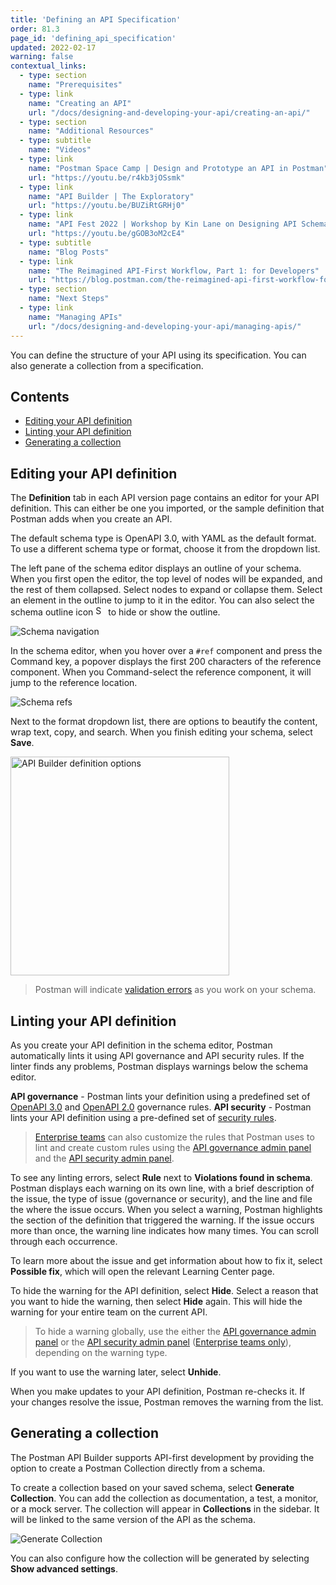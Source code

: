 ```yaml
---
title: 'Defining an API Specification'
order: 81.3
page_id: 'defining_api_specification'
updated: 2022-02-17
warning: false
contextual_links:
  - type: section
    name: "Prerequisites"
  - type: link
    name: "Creating an API"
    url: "/docs/designing-and-developing-your-api/creating-an-api/"
  - type: section
    name: "Additional Resources"
  - type: subtitle
    name: "Videos"
  - type: link
    name: "Postman Space Camp | Design and Prototype an API in Postman"
    url: "https://youtu.be/r4kb3jOSsmk"
  - type: link
    name: "API Builder | The Exploratory"
    url: "https://youtu.be/BUZiRtGRHj0"
  - type: link
    name: "API Fest 2022 | Workshop by Kin Lane on Designing API Schemas"
    url: "https://youtu.be/gGOB3oM2cE4"
  - type: subtitle
    name: "Blog Posts"
  - type: link
    name: "The Reimagined API-First Workflow, Part 1: for Developers"
    url: "https://blog.postman.com/the-reimagined-api-first-workflow-for-developers/"
  - type: section
    name: "Next Steps"
  - type: link
    name: "Managing APIs"
    url: "/docs/designing-and-developing-your-api/managing-apis/"
---
```


You can define the structure of your API using its specification. You can also generate a collection from a specification.

## Contents

* [Editing your API definition](#editing-your-api-definition)
* [Linting your API definition](#linting-your-api-definition)
* [Generating a collection](#generating-a-collection)

## Editing your API definition

The __Definition__ tab in each API version page contains an editor for your API definition. This can either be one you imported, or the sample definition that Postman adds when you create an API.

The default schema type is OpenAPI 3.0, with YAML as the default format. To use a different schema type or format, choose it from the dropdown list.

The left pane of the schema editor displays an outline of your schema. When you first open the editor, the top level of nodes will be expanded, and the rest of them collapsed. Select nodes to expand or collapse them. Select an element in the outline to jump to it in the editor. You can also select the schema outline icon <img alt="Schema outline icon" src="https://assets.postman.com/postman-docs/icon-schema-outline-v9.jpg#icon" width="16px"/> to hide or show the outline.

![Schema navigation](https://assets.postman.com/postman-docs/v8-api-builder-schema-outline.gif)

In the schema editor, when you hover over a `#ref` component and press the Command key, a popover displays the first 200 characters of the reference component. When you Command-select the reference component, it will jump to the reference location.

![Schema refs](https://assets.postman.com/postman-docs/v8-api-builder-ref-jump.jpg)

Next to the format dropdown list, there are options to beautify the content, wrap text, copy, and search. When you finish editing your schema, select **Save**.

<img src="https://assets.postman.com/postman-docs/api-builder-definition-options.jpg" alt="API Builder definition options" width="350px">

> Postman will indicate [validation errors](/docs/designing-and-developing-your-api/validating-elements-against-schema/) as you work on your schema.

## Linting your API definition

As you create your API definition in the schema editor, Postman automatically lints it using API governance and API security rules. If the linter finds any problems, Postman displays warnings below the schema editor.

<!-- TODO: screenshot -->

**API governance** - Postman lints your definition using a predefined set of [OpenAPI 3.0](/docs/api-governance/api-definition/openapi3/) and [OpenAPI 2.0](/docs/api-governance/api-definition/openapi2/) governance rules.
**API security** - Postman lints your API definition using a pre-defined set of [security rules](/docs/api-governance/api-testing/api-testing-warnings/).

> [Enterprise teams](https://www.postman.com/pricing/) can also customize the rules that Postman uses to lint and create custom rules using the [API governance admin panel](/docs/api-governance/api-governance-admin-panel/) and the [API security admin panel](/docs/api-governance/api-security-admin-panel/).

To see any linting errors, select **Rule** next to **Violations found in schema**. Postman displays each warning on its own line, with a brief description of the issue, the type of issue (governance or security), and the line and file the where the issue occurs. When you select a warning, Postman highlights the section of the definition that triggered the warning. If the issue occurs more than once, the warning line indicates how many times. You can scroll through each occurrence.

<!-- TODO: screenshot -->

To learn more about the issue and get information about how to fix it, select **Possible fix**, which will open the relevant Learning Center page.

To hide the warning for the API definition, select **Hide**. Select a reason that you want to hide the warning, then select **Hide** again. This will hide the warning for your entire team on the current API.

> To hide a warning globally, use the either the [API governance admin panel](/docs/api-governance/api-governance-admin-panel/) or the [API security admin panel](/docs/api-governance/api-security-admin-panel/) ([Enterprise teams only](https://www.postman.com/pricing/)), depending on the warning type.

<!-- TODO: screenshot -->

If you want to use the warning later, select **Unhide**. <!-- TODO: find what this actually is - I think it's a message bar that indicates how many rules are hidden? -->

<!-- TODO: screenshot -->

When you make updates to your API definition, Postman re-checks it. If your changes resolve the issue, Postman removes the warning from the list.

## Generating a collection

The Postman API Builder supports API-first development by providing the option to create a Postman Collection directly from a schema.

To create a collection based on your saved schema, select **Generate Collection**. You can add the collection as documentation, a test, a monitor, or a mock server. The collection will appear in __Collections__ in the sidebar. It will be linked to the same version of the API as the schema.

![Generate Collection](https://assets.postman.com/postman-docs/v8-generate-collection-modal2.jpg)

You can also configure how the collection will be generated by selecting **Show advanced settings**.
